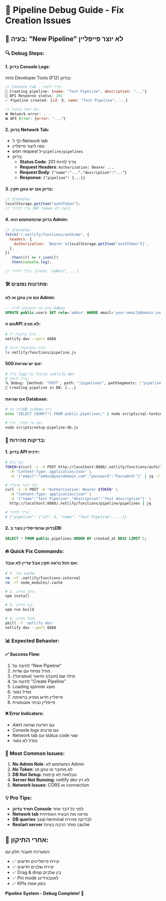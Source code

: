 # 🔧 Pipeline Debug Guide - Fix Creation Issues

## 🚨 **בעיה: "New Pipeline" לא יוצר פייפליין**

### 🔍 **Debug Steps:**

#### **1. בדוק Console Logs:**

פתח Developer Tools (F12) ובדוק:

```javascript
// Console tab - צריך לראות:
🚀 Creating pipeline: {name: "Test Pipeline", description: "..."}
📡 API Response status: 201
✅ Pipeline created: {id: X, name: "Test Pipeline", ...}

// אם רואה שגיאות:
❌ Network error: ...
❌ API Error: {error: "..."}
```

#### **2. בדוק Network Tab:**

- לך ל-Network tab
- נסה ליצור פייפליין
- חפש request ל-`pipeline/pipelines`
- בדוק:
  - **Status Code**: צריך להיות 201
  - **Request Headers**: `Authorization: Bearer ...`
  - **Request Body**: `{"name":"...","description":"..."}`
  - **Response**: `{"pipeline": {...}}`

#### **3. בדוק אם יש טוקן תקין:**

```javascript
// בConsole:
localStorage.getItem("authToken");
// צריך להחזיר JWT token ולא null
```

#### **4. בדוק שהמשתמש הוא Admin:**

```javascript
// בConsole:
fetch("/.netlify/functions/auth/me", {
  headers: {
    Authorization: `Bearer ${localStorage.getItem("authToken")}`,
  },
})
  .then((r) => r.json())
  .then(console.log);

// צריך להחזיר: {role: "admin", ...}
```

### 🛠️ **פתרונות נפוצים:**

#### **אם אין טוקן או לא Admin:**

```sql
-- עדכן את המשתמש להיות Admin
UPDATE public.users SET role='admin' WHERE email='your-email@domain.com';
```

#### **אם הAPI לא מגיב:**

```bash
# בדוק שהשרת רץ
netlify dev --port 8888

# בדוק שהפונקציה קיימת
ls netlify/functions/pipeline.js
```

#### **אם יש שגיאת 500:**

```bash
# בדוק logs בטרמינל של netlify dev
# צריך לראות:
🔍 Debug: {method: "POST", path: "/pipelines", pathSegments: ["pipelines"]}
💾 Creating pipeline in DB: {...}
```

#### **אם שגיאת Database:**

```bash
# בדוק שהDB schema קיים
echo "SELECT COUNT(*) FROM public.pipelines;" | node scripts/sql-terminal.js

# אם אין טבלה, הרץ:
node scripts/setup-pipeline-db.js
```

### 🧪 **בדיקות מהירות:**

#### **1. בדוק API ידנית:**

```bash
# קבל טוקן
TOKEN=$(curl -s -X POST http://localhost:8888/.netlify/functions/auth/login \
  -H "Content-Type: application/json" \
  -d '{"email":"admin@yourdomain.com","password":"Passw0rd!"}' | jq -r .token)

# נסה ליצור פייפליין
curl -s -X POST -H "Authorization: Bearer $TOKEN" \
  -H "Content-Type: application/json" \
  -d '{"name":"Test Pipeline","description":"Test description"}' \
  http://localhost:8888/.netlify/functions/pipeline/pipelines | jq

# צריך להחזיר:
# {"pipeline": {"id": X, "name": "Test Pipeline", ...}}
```

#### **2. בדוק שהפייפליין נוצר בDB:**

```sql
SELECT * FROM public.pipelines ORDER BY created_at DESC LIMIT 5;
```

### 🔥 **Quick Fix Commands:**

#### **אם הכל נראה תקין אבל עדיין לא עובד:**

```bash
# 1. נקה cache
rm -rf .netlify/functions-internal
rm -rf node_modules/.cache

# 2. התקן מחדש
npm install

# 3. בנה מחדש
npm run build

# 4. הפעל מחדש
pkill -f 'netlify dev'
netlify dev --port 8888
```

### 📊 **Expected Behavior:**

#### **✅ Success Flow:**

1. לחיצה על "New Pipeline"
2. מודל נפתח עם שדות
3. מילוי שם (חובה) ותיאור (אופציונלי)
4. לחיצה על "Create Pipeline"
5. Loading spinner מוצג
6. מודל נסגר
7. פייפליין חדש מופיע ברשימה
8. פייפליין נבחר אוטומטית

#### **❌ Error Indicators:**

- Alert עם הודעת שגיאה
- Console logs עם פרטים
- Network tab עם status code שגוי
- מודל לא נסגר

### 🎯 **Most Common Issues:**

1. **No Admin Role**: המשתמש לא Admin
2. **No Token**: לא מחובר או טוקן פג
3. **DB Not Setup**: טבלאות לא קיימות
4. **Server Not Running**: netlify dev לא רץ
5. **Network Issues**: CORS או connection

### 💡 **Pro Tips:**

- **תמיד בדוק Console** לפני כל דבר אחר
- **Network tab** מראה את הבעיה האמיתית
- **DB queries** בsql-terminal לבדיקה מהירה
- **Restart server** פותר הרבה בעיות cache

## 🎉 **אחרי התיקון:**

המערכת תעבוד חלק עם:

- ✅ יצירת פייפליינים חדשים
- ✅ יצירת שלבים חדשים
- ✅ Drag & drop בין שלבים
- ✅ Pin mode לאונבורדינג
- ✅ KPIs בזמן אמת

**Pipeline System - Debug Complete!** 🚀
